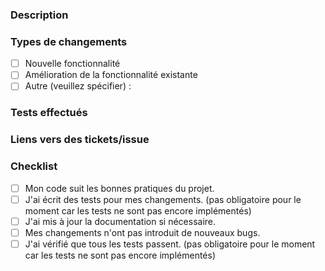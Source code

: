 ### Description

<!-- Décrivez brièvement la fonctionnalité que vous avez ajoutée ou modifiée. -->

### Types de changements

- [ ] Nouvelle fonctionnalité
- [ ] Amélioration de la fonctionnalité existante
- [ ] Autre (veuillez spécifier) :

### Tests effectués

<!-- Indiquez quels tests ont été effectués pour vérifier votre modification. -->

### Liens vers des tickets/issue

<!-- Liez cette PR à une issue ou à un ticket si nécessaire. -->

### Checklist

- [ ] Mon code suit les bonnes pratiques du projet.
- [ ] J'ai écrit des tests pour mes changements. (pas obligatoire pour le moment car les tests ne sont pas encore implémentés)
- [ ] J'ai mis à jour la documentation si nécessaire.
- [ ] Mes changements n'ont pas introduit de nouveaux bugs.
- [ ] J'ai vérifié que tous les tests passent. (pas obligatoire pour le moment car les tests ne sont pas encore implémentés)
